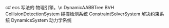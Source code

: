 c#  ecs 写法的 物理引擎。\n
DynamicAABBTree  BVH
CollisionDetectionSystem 碰撞检测系统
ConstraintSolverSystem 解决约束系统
DynamicsSystem 动力学系统



